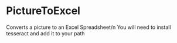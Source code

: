 # PictureToExcel
Converts a picture to an Excel Spreadsheet/n
You will need to install tesseract and add it to your path
